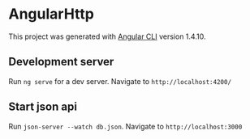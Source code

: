 # AngularHttp

This project was generated with [Angular CLI](https://github.com/angular/angular-cli) version 1.4.10.

## Development server

Run `ng serve` for a dev server. Navigate to `http://localhost:4200/`

## Start json api

Run `json-server --watch db.json`. Navigate to `http://localhost:3000`
